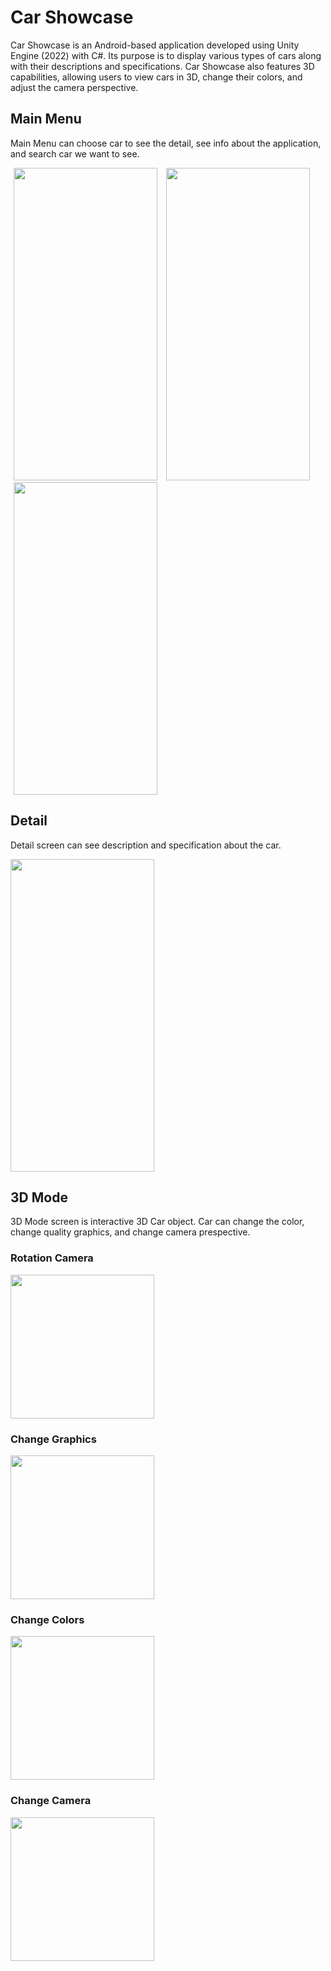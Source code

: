 # Car Showcase
Car Showcase is an Android-based application developed using Unity Engine (2022) with C#. Its purpose is to display various types of cars along with their descriptions and specifications. Car Showcase also features 3D capabilities, allowing users to view cars in 3D, change their colors, and adjust the camera perspective.

## Main Menu
Main Menu can choose car to see the detail, see info about the application, and search car we want to see.

<img src="https://github.com/user-attachments/assets/d8c3f9ec-778b-4839-b932-78ef66db9c1b" width="230" height="500" hspace="5"/>
<img src="https://github.com/user-attachments/assets/bbe285f5-e039-442c-8490-2384c97f25a0" width="230" height="500" hspace="5"/>
<img src="https://github.com/user-attachments/assets/61f12276-21fc-4244-91c1-efc9a38942da" width="230" height="500" hspace="5"/>

## Detail
Detail screen can see description and specification about the car.

<img src="https://github.com/user-attachments/assets/b04d43fd-feaa-4ce8-9cfe-eae2daea1be4" width="230" height="500" />

## 3D Mode
3D Mode screen is interactive 3D Car object. Car can change the color, change quality graphics, and change camera prespective.

### Rotation Camera
<img src="https://github.com/user-attachments/assets/c1cbecd8-9d9d-4db9-8065-edbcbcb3a66d" width="230" />

### Change Graphics
<img src="https://github.com/user-attachments/assets/3e42dc98-f5f1-4531-ad1c-52be9db87c27" width="230" />

### Change Colors
<img src="https://github.com/user-attachments/assets/1e492f62-9ac7-433e-b134-cf4065c44bd8" width="230" />

### Change Camera
<img src="https://github.com/user-attachments/assets/8a5eae8d-98df-4ac9-be44-8daafc580a4c" width="230" />

